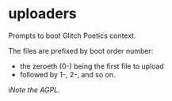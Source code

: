 # uploaders

Prompts to boot Glitch Poetics context.  

The files are prefixed by boot order number:  
- the zeroeth (0-) being the first file to upload  
- followed by 1-, 2-, and so on.

i*Note the AGPL.*
